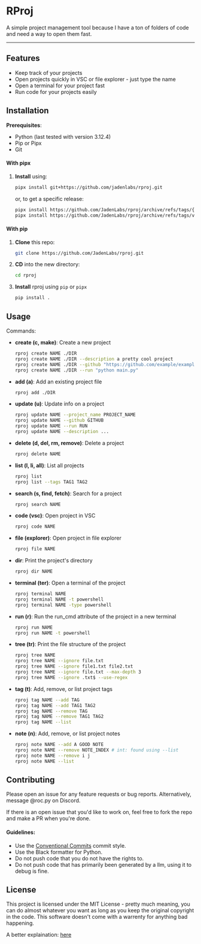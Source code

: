 # RProj

A simple project management tool because I have a ton of folders of code and need a way to open them fast.

---

## Features

-   Keep track of your projects
-   Open projects quickly in VSC or file explorer - just type the name
-   Open a terminal for your project fast
-   Run code for your projects easily

## Installation

**Prerequisites**:

-   Python (last tested with version 3.12.4)
-   Pip or Pipx
-   Git

#### With pipx

1. **Install** using:
    ```bash
    pipx install git+https://github.com/jadenlabs/rproj.git
    ```
    or, to get a specific release:
    ```bash
    pipx install https://github.com/JadenLabs/rproj/archive/refs/tags/{release}.zip
    pipx install https://github.com/JadenLabs/rproj/archive/refs/tags/v0.4.1.zip
    ```

#### With pip

1. **Clone** this repo:
    ```bash
    git clone https://github.com/JadenLabs/rproj.git
    ```
2. **CD** into the new directory:
    ```bash
    cd rproj
    ```
3. **Install** rproj using `pip` or `pipx`
    ```bash
    pip install .
    ```

## Usage

Commands:

-   **create (c, make)**: Create a new project
    ```bash
    rproj create NAME ./DIR
    rproj create NAME ./DIR --description a pretty cool project
    rproj create NAME ./DIR --github "https://github.com/example/example"
    rproj create NAME ./DIR --run "python main.py"
    ```
-   **add (a)**: Add an existing project file
    ```bash
    rproj add ./DIR
    ```
-   **update (u)**: Update info on a project
    ```bash
    rproj update NAME --project_name PROJECT_NAME
    rproj update NAME --github GITHUB
    rproj update NAME --run RUN
    rproj update NAME --description ...
    ```
-   **delete (d, del, rm, remove)**: Delete a project
    ```bash
    rproj delete NAME
    ```
-   **list (l, li, all)**: List all projects
    ```bash
    rproj list
    rproj list --tags TAG1 TAG2
    ```
-   **search (s, find, fetch)**: Search for a project
    ```bash
    rproj search NAME
    ```
-   **code (vsc)**: Open project in VSC
    ```bash
    rproj code NAME
    ```
-   **file (explorer)**: Open project in file explorer
    ```bash
    rproj file NAME
    ```
-   **dir**: Print the project's directory
    ```bash
    rproj dir NAME
    ```
-   **terminal (ter)**: Open a terminal of the project
    ```bash
    rproj terminal NAME
    rproj terminal NAME -t powershell
    rproj terminal NAME -type powershell
    ```
-   **run (r)**: Run the run_cmd attribute of the project in a new terminal
    ```bash
    rproj run NAME
    rproj run NAME -t powershell
    ```
-   **tree (tr)**: Print the file structure of the project
    ```bash
    rproj tree NAME
    rproj tree NAME --ignore file.txt
    rproj tree NAME --ignore file1.txt file2.txt
    rproj tree NAME --ignore file.txt --max-depth 3
    rproj tree NAME --ignore .txt$ --use-regex
    ```
-   **tag (t)**: Add, remove, or list project tags
    ```bash
    rproj tag NAME --add TAG
    rproj tag NAME --add TAG1 TAG2
    rproj tag NAME --remove TAG
    rproj tag NAME --remove TAG1 TAG2
    rproj tag NAME --list
    ```
-   **note (n)**: Add, remove, or list project notes
    ```bash
    rproj note NAME --add A GOOD NOTE
    rproj note NAME --remove NOTE_INDEX # int: found using --list
    rproj note NAME --remove i j
    rproj note NAME --list
    ```

## Contributing

Please open an issue for any feature requests or bug reports. Alternatively, message @roc.py on Discord.

If there is an open issue that you'd like to work on, feel free to fork the repo and make a PR when you're done.

#### Guidelines:

-   Use the [Conventional Commits](https://www.conventionalcommits.org/en/v1.0.0/) commit style.
-   Use the Black formatter for Python.
-   Do not push code that you do not have the rights to.
-   Do not push code that has primarily been generated by a llm, using it to debug is fine.

## License

This project is licensed under the MIT License - pretty much meaning, you can do almost whatever you want as long as you keep the original copyright in the code. This software doesn't come with a warrenty for anything bad happening.

A better explaination: [here](https://www.tldrlegal.com/license/mit-license)
